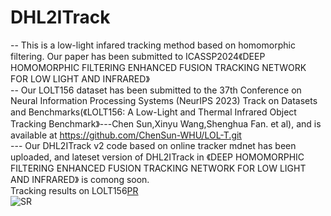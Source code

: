 # DHL2ITrack
-- This is a low-light infared tracking method based on homomorphic filtering. Our paper has been submitted to ICASSP2024《DEEP HOMOMORPHIC FILTERING ENHANCED FUSION TRACKING NETWORK FOR LOW LIGHT AND INFRARED》<br>
-- Our LOLT156 dataset has been submitted to the 37th Conference on Neural Information Processing Systems (NeurIPS 2023) Track on Datasets and Benchmarks(《LOLT156: A Low-Light and Thermal Infrared Object Tracking Benchmark》---Chen Sun,Xinyu Wang,Shenghua Fan. et al), and is available at https://github.com/ChenSun-WHU/LOL-T.git <br>
--- Our DHL2ITrack v2 code based on online tracker mdnet has been uploaded, and lateset version of DHL2ITrack in 《DEEP HOMOMORPHIC FILTERING ENHANCED FUSION TRACKING NETWORK FOR LOW LIGHT AND INFRARED》 is comong soon.<br>
Tracking results on LOLT156[PR]()<br>
![SR](https://github.com/JackjackFan/DHL2ITrack/assets/39787448/2d2eb75e-c2f6-48b0-b213-a948cc1e337c)<br>
